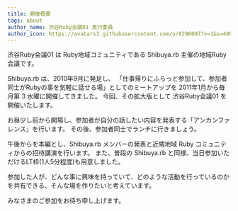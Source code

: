 ```yaml
---
title: 開催概要
tags: about
author_name: 渋谷Ruby会議01 実行委員
author_icon: https://avatars3.githubusercontent.com/u/8296007?v=1&s=400
---
```


渋谷Ruby会議01 は Ruby地域コミュニティである Shibuya.rb 主催の地域Ruby会議です。

Shibuya.rb は、2010年9月に発足し、
「仕事帰りにふらっと参加して、参加者同士がRubyの事を気軽に話せる場」としてのミートアップを
2011年1月から毎月第 3 水曜に開催してきました。
今回、その拡大版として 渋谷Ruby会議01 を開催いたします。

お昼少し前から開場し、参加者が自分の話したい内容を発表する「アンカンファレンス」を行います。
その後、参加者同士でランチに行きましょう。

午後からを本編とし、Shibuya.rb メンバーの発表と近隣地域 Ruby コミュニティからの招待講演を行います。
また、普段の Shibuya.rb と同様、当日参加いただけるLT枠(1人5分程度)も用意しました。

参加した人が、どんな事に興味を持っていて、どのような活動を行っているのかを共有できる、そんな場を作りたいと考えています。

みなさまのご参加をお待ち申し上げます。

